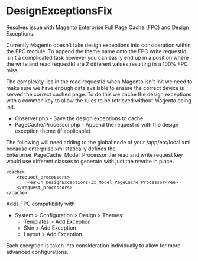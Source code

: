 DesignExceptionsFix
===================

Resolves issue with Magento Enterprise Full Page Cache (FPC) and  Design Exceptions.

Currently Magento doesn't take design exceptions into consideration within the FPC module. To append the theme name
onto the FPC write requestId isn't a complicated task however you can easily end up in a position where the write
and read requestId are 2 different values resulting in a 100% FPC miss.

The complexity lies in the read requestId when Magento isn't init we need to make sure we
have enough data available to ensure the correct device is served the correct cached page. To
do this we cache the design exceptions with a common key to allow the rules to be retrieved
without Magento being init.

- Observer.php - Save the design exceptions to cache
- PageCache/Processor.php - Append the request id with the design exception theme (if applicable)

The following will need adding to the global node of your /app/etc/local.xml because enterprise.xml
statically defines the Enterprise_PageCache_Model_Processor the read and write request key
 would use different classes to generate with just the rewrite in place.
```
<cache>
    <request_processors>
        <ee>Jh_DesignExceptionsFix_Model_PageCache_Processor</ee>
    </request_processors>
</cache>
```

Adds FPC compatibility with
- System > Configuration > Design > Themes:
    - Templates > Add Exception
    - Skin > Add Exception
    - Layout > Add Exception

Each exception is taken into consideration individually to allow for more advanced configurations.
